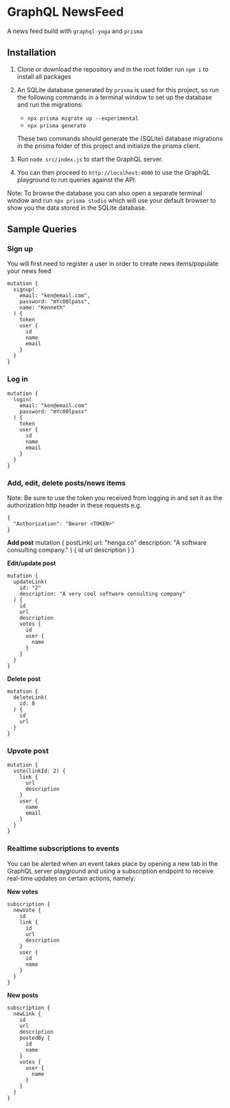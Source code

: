 # GraphQL NewsFeed

A news feed build with `graphql-yoga` and `prisma`

## Installation

1. Clone or download the repository and in the root folder run `npm i` to install all packages
2. An SQLite database generated by `prisma` is used for this project, so run the following commands
   in a terminal window to set up the database and run the migrations:
   - `npx prisma migrate up --experimental`
   - `npx prisma generate`
   
   These two commands should generate the (SQLite) database migrations in the prisma folder of this project and initialize the prisma client.
3. Run `node src/index.js` to start the GraphQL server.
4. You can then proceed to `http://localhost:4000` to use the GraphQL playground to run queries against
   the API.

Note: To browse the database you can also open a separate terminal window and run `npx prisma studio`
which will use your default browser to show you the data stored in the SQLite database.

## Sample Queries

### Sign up

You will first need to register a user in order to create news items/populate your news feed

```
mutation {
  signup(
    email: "ken@email.com",
    password: "mYc00lpass",
    name: "Kenneth"
  ) {
    token
    user {
      id
      name
      email
    }
  }
}

```

### Log in
```
mutation {
  login(
    email: "ken@email.com"
    password: "mYc00lpass"
  ) {
    token
    user {
      id
      name
      email
    }
  }
}
```


### Add, edit, delete posts/news items

Note: Be sure to use the token you received from logging in and set it as the authorization http
header in these requests e.g.

```
{
  "Authorization": "Bearer <TOKEN>"
}
```

**Add post**
mutation {
  postLink(
    url: "henga.co"
    description: "A software consulting company."
  ) {
    id
    url
    description
  }
}

**Edit/update post**
```
mutation {
  updateLink(
    id: "2"
    description: "A very cool software consulting company"
  ) {
    id
    url
    description
    votes {
      id
      user {
        name
      }
    }
  }
}
```

**Delete post**
```
mutation {
  deleteLink(
    id: 8
  ) {
    id
    url
  }
}
```

### Upvote post
```
mutation {
  vote(linkId: 2) {
    link {
      url
      description
    }
    user {
      name
      email
    }
  }
}
```


### Realtime subscriptions to events
You can be alerted when an event takes place by opening a new tab in the GraphQL server playground and
using a subscription endpoint to receive real-time updates on certain actions, namely:

**New votes**
```
subscription {
  newVote {
    id
    link {
      id
      url
      description
    }
    user {
      id
      name
    }
  }
}
```

**New posts**
```
subscription {
  newLink {
    id
    url
    description
    postedBy {
      id
      name
    }
    votes {
      user {
        name
      }
    }
  }
}
```
